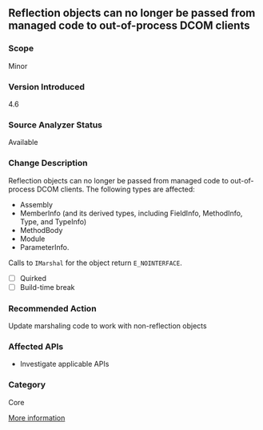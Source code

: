## Reflection objects can no longer be passed from managed code to out-of-process DCOM clients

### Scope
Minor

### Version Introduced
4.6

### Source Analyzer Status
Available

### Change Description
Reflection objects can no longer be passed from managed code to out-of-process DCOM clients. The following types are affected: 

- Assembly
- MemberInfo (and its derived types, including FieldInfo, MethodInfo, Type, and TypeInfo)
- MethodBody
- Module
- ParameterInfo. 

Calls to `IMarshal` for the object return `E_NOINTERFACE`.

- [ ] Quirked
- [ ] Build-time break

### Recommended Action
Update marshaling code to work with non-reflection objects

### Affected APIs
* Investigate applicable APIs

### Category
Core

[More information](https://msdn.microsoft.com/en-us/library/dn833125(v=vs.110).aspx#Core)

<!-- breaking change id: 77 -->
